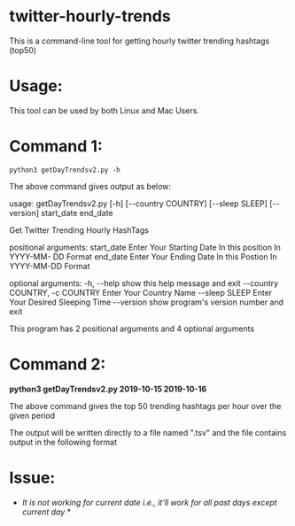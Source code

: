 # twitter-hourly-trends
This is a command-line tool for getting hourly twitter trending hashtags (top50)

# Usage:
This tool can be used by both Linux and Mac Users.

# Command 1: 

`python3 getDayTrendsv2.py -h`

The above command gives output as below:

usage: getDayTrendsv2.py [-h] [--country COUNTRY] [--sleep SLEEP] [--version]
                         start_date end_date

Get Twitter Trending Hourly HashTags<Top50>

positional arguments:
  start_date            Enter Your Starting Date In this position In YYYY-MM-
                        DD Format
  end_date              Enter Your Ending Date In this Postion In YYYY-MM-DD
                        Format

optional arguments:
  -h, --help            show this help message and exit
  --country COUNTRY, -c COUNTRY
                        Enter Your Country Name
  --sleep SLEEP         Enter Your Desired Sleeping Time
  --version             show program's version number and exit

This program has 2 positional arguments and 4 optional arguments

# Command 2: 

**python3 getDayTrendsv2.py 2019-10-15 2019-10-16**

The above command gives the top 50 trending hashtags per hour over the given period

The output will be written directly to a file named "<date>.tsv" and the file contains output in the following format
  

# Issue: 

* *It is not working for current date i.e., it'll work for all past days except current day* *
